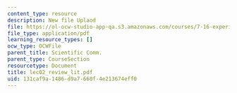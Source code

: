 ```yaml
---
content_type: resource
description: New file Uplaod
file: https://ol-ocw-studio-app-qa.s3.amazonaws.com/courses/7-16-experimental-molecular-biology-biotechnology-ii-spring-2005/131caf9a1486d9a7660f4e213674eff0_lec02_review_lit.pdf
file_type: application/pdf
learning_resource_types: []
ocw_type: OCWFile
parent_title: Scientific Comm.
parent_type: CourseSection
resourcetype: Document
title: lec02_review_lit.pdf
uid: 131caf9a-1486-d9a7-660f-4e213674eff0
---
```

